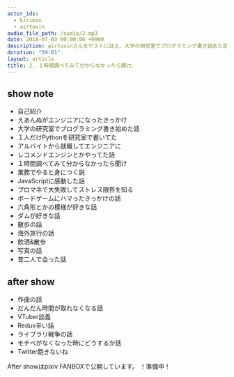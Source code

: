 ```yaml
---
actor_ids:
  - kirimin
  - airtoxin
audio_file_path: /audio/2.mp3
date: 2018-07-03 00:00:00 +0900
description: airtoxinさんをゲストに迎え、大学の研究室でプログラミング書き始めた話、学び方、ボードゲームにハマったきっかけ、散歩などについて話しました。
duration: "59:01"
layout: article
title: 2. １時間調べてみて分からなかったら聞け。
---
```


## show note
- 自己紹介
- えあんぬがエンジニアになったきっかけ
- 大学の研究室でプログラミング書き始めた話
- １人だけPythonを研究室で書いてた
- アルバイトから就職してエンジニアに
- レコメンドエンジンとかやってた話
- １時間調べてみて分からなかったら聞け
- 業務でやると身につく説
- JavaScriptに感動した話
- プロマネで大失敗してストレス限界を知る
- ボードゲームにハマったきっかけの話
- 六角形とかの模様が好きな話
- ダムが好きな話
- 散歩の話
- 海外旅行の話
- 飲酒&散歩
- 写真の話
- 昔二人で会った話

## after show
- 作曲の話
- だんだん時間が取れなくなる話
- VTuber談義
- Redux辛い話
- ライブラリ戦争の話
- モチベがなくなった時にどうするか話
- Twitter飽きないね

After showはpixiv FANBOXで公開しています。
！準備中！